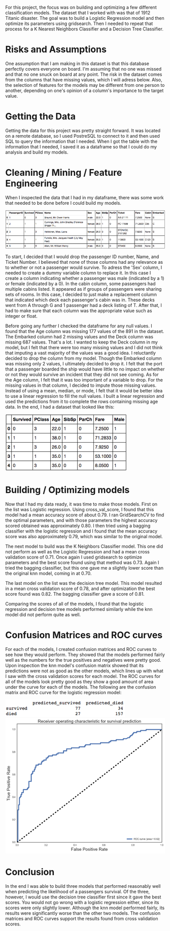 For this project, the focus was on building and optimizing a few different classification models. The dataset that I worked with was that of 1912 Titanic disaster. The goal was to build a Logistic Regression model and then optimize its parameters using gridsearch. Then I needed to repeat that process for a K Nearest Neighbors Classifier and a Decision Tree Classifier.

# Risks and Assumptions

One assumption that I am making in this dataset is that this database perfectly covers everyone on board. I'm assuming that no one was missed and that no one snuck on board at any point. The risk in the dataset comes from the columns that have missing values, which I will adress below. Also, the selection of features for the models may be different from one person to another, depending on one's opinion of a column's importance to the target value.

# Getting the Data

Getting the data for this project was pretty straight forward. It was located on a remote database, so I used PostreSQL to connect to it and then used SQL to query the information that I needed. When I got the table with the information that I needed, I saved it as a dataframe so that I could do my analysis and build my models.

# Cleaning / Mining / Feature Engineering

When I inspected the data that I had in my dataframe, there was some work that needed to be done before I could build my models.

<img src="https://github.com/crtogonon/crtogonon.github.io/blob/master/images/df1.png?raw=true">

To start, I decided that I would drop the passenger ID number, Name, and Ticket Number. I believed that none of those columns had any relevance as to whether or not a passenger would survive. To adress the 'Sex' column, I needed to create a dummy variable column to replace it. In this case I create a column indicating whether a passenger was male (indicated by a 1) or female (indicated by a 0). In the cabin column, some passengers had multiple cabins listed. It appeared as if groups of passengers were sharing sets of rooms. In this case, I decided to just make a replacement column that indicated which deck each passenger's cabin was in. These decks went from A through G and 1 passenger had a deck listing of T. After that, I had to make sure that each column was the appropriate value such as integer or float.

Before going any further I checked the dataframe for any null values. I found that the Age column was missing 177 values of the 891 in the dataset. The Embarked column had 2 missing values and the Deck column was missing 687 values. That's a lot. I wanted to keep the Deck column in my model, but I felt that there were too many missing values and I did not think that imputing a vast majority of the values was a good idea. I reluctantly decided to drop the column from my model. Though the Embarked column was missing only 2 values, I ultimately decided to drop it. I felt that the port that a passenger boarded the ship would have little to no impact on whether or not they would survive an incident that they did not see coming. As for the Age column, I felt that it was too important of a variable to drop. For the missing values in that column, I decided to impute those missing values. Instead of using a mean, median, or mode, I felt that it would be better idea to use a linear regression to fill the null values. I built a linear regression and used the predictions from it to complete the rows containing missing age data. In the end, I had a dataset that looked like this:

<img src="https://github.com/crtogonon/crtogonon.github.io/blob/master/images/df2.png?raw=true">

# Building / Optimizing models

Now that I had my data ready, it was time to make those models. First on the list was Logistic regression. Using cross_val_score, I found that this model had a mean accuracy score of about 0.79. I ran GridSearchCV to find the optimal parameters, and with those parameters the highest accuracy scored obtained was approximately 0.80. I then tried using a bagging classifier with the logistic regression and I found that the mean accuracy score was also approximately 0.79, which was similar to the original model.

The next model to build was the K Neighbors Classifier model. This one did not perform as well as the Logistic Regression and had a mean cross validation score of 0.71. Once again I used gridsearch to optimize parameters and the best score found using that method was 0.73. Again I tried the bagging classifier, but this one gave me a slightly lower score than the original knn model, coming in at 0.70.

The last model on the list was the decision tree model. This model resulted in a mean cross validation score of 0.78, and after optimization the best score found was 0.82. The bagging classifier gave a score of 0.81.

Comparing the scores of all of the models, I found that the logistic regression and decision tree models performed similarly while the knn model did not perform quite as well.

# Confusion Matrices and ROC curves

For each of the models, I created confusion matrices and ROC curves to see how they would perform. They showed that the models performed fairly well as the numbers for the true positives and negatives were pretty good. Upon inspection the knn model's confusion matrix showed that its predictions were not as good as the other models, which lines up with what I saw with the cross validation scores for each model. The ROC curves for all of the models look pretty good as they show a good amount of area under the curve for each of the models. The following are the confusion matrix and ROC curve for the logistic regression model:

<img src="https://github.com/crtogonon/crtogonon.github.io/blob/master/images/confusionmatrix.png?raw=true">

<img src="https://github.com/crtogonon/crtogonon.github.io/blob/master/images/ROCcurve.png?raw=true">

# Conclusion

In the end I was able to build three models that performed reasonably well when predicting the likelihood of a passengers survival. Of the three, however, I would use the decision tree classifier first since it gave the best scores. You would not go wrong with a logistic regression either, since its scores were only slightly lower. Although the knn model performed fairly, its results were significantly worse than the other two models. The confusion matrices and ROC curves support the results found from cross validation scores.

